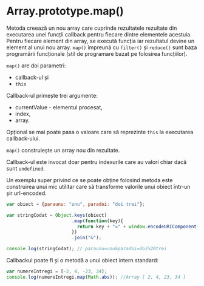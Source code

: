 # Array.prototype.map()

Metoda creează un nou array care cuprinde rezultatele rezultate din executarea unei funcții callback pentru fiecare dintre elementele acestuia.
Pentru fiecare element din array, se execută funcția iar rezultatul devine un element al unui nou array. `map()` împreună cu `filter()` și `reduce()` sunt baza programării funcționale (stil de programare bazat pe folosirea funcțiilor).

`map()` are doi parametri:
- callback-ul și
- `this`

Callback-ul primește trei argumente:
- currentValue - elementul procesat,
- index,
- array.

Opțional se mai poate pasa o valoare care să reprezinte ``this`` la executarea callback-ului.

``map()`` construiește un array nou din rezultate.

Callback-ul este invocat doar pentru indexurile care au valori chiar dacă sunt `undefined`.

Un exemplu super privind ce se poate obține folosind metoda este construirea unui mic utilitar care să transforme valorile unui obiect într-un șir url-encoded.

```js
var obiect = {paraunu: "unu", paradoi: "doi trei"};

var stringCodat = Object.keys(obiect)
                        .map(function(key){
                          return key + "=" + window.encodeURIComponent(obiect[key]);
                        })
                        .join("&");

console.log(stringCodat); // paraunu=unu&paradoi=doi%20trei
```

Callbackul poate fi și o metodă a unui obiect intern standard:

```js
var numereIntregi = [-2, 4, -23, 34];
console.log(numereIntregi.map(Math.abs)); //Array [ 2, 4, 23, 34 ]
```
